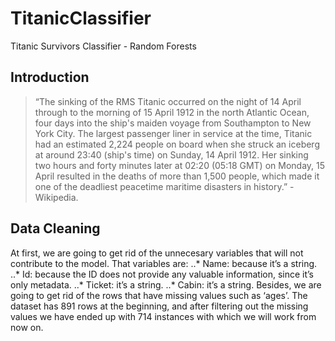 # TitanicClassifier
Titanic Survivors Classifier - Random Forests

## Introduction
> “The sinking of the RMS Titanic occurred on the night of 14 April through to the morning of 15 April 1912 in the north Atlantic Ocean, four days into the ship's maiden voyage from Southampton to New York City. The largest passenger liner in service at the time, Titanic had an estimated 2,224 people on board when she struck an iceberg at around 23:40 (ship's time) on Sunday, 14 April 1912. Her sinking two hours and forty minutes later at 02:20 (05:18 GMT) on Monday, 15 April resulted in the deaths of more than 1,500 people, which made it one of the deadliest peacetime maritime disasters in history.” - Wikipedia.

## Data Cleaning

At first, we are going to get rid of the unnecesary variables that will not contribute to the model. That variables are:
..* Name: because it’s a string.
..* Id: because the ID does not provide any valuable information, since it’s only metadata.
..* Ticket: it’s a string.
..* Cabin: it’s a string.
Besides, we are going to get rid of the rows that have missing values such as ‘ages’. The dataset has 891 rows at the beginning, and after filtering out the missing values we have ended up with 714 instances with which we will work from now on.
